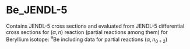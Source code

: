 # Be_JENDL-5
Contains JENDL-5 cross sections and evaluated from JENDL-5 differential cross sections for $(\alpha,n)$ reaction (partial reactions among them) for Beryllium isotope: $^{9}\text{Be}$ including data for partial reactions $(\alpha,n_{0÷2})$
